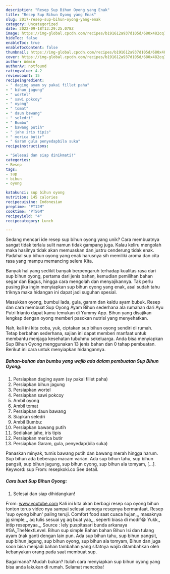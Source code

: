 ```yaml
---
description: "Resep Sup Bihun Oyong yang Enak"
title: "Resep Sup Bihun Oyong yang Enak"
slug: 2017-resep-sup-bihun-oyong-yang-enak
category: Uncategorized
date: 2022-09-18T13:29:25.078Z
image: https://img-global.cpcdn.com/recipes/b191612a937d105d/680x482cq70/sup-bihun-oyong-foto-resep-utama.jpg
hideToc: false
enableToc: true
enableTocContent: false
thumbnail: https://img-global.cpcdn.com/recipes/b191612a937d105d/680x482cq70/sup-bihun-oyong-foto-resep-utama.jpg
cover: https://img-global.cpcdn.com/recipes/b191612a937d105d/680x482cq70/sup-bihun-oyong-foto-resep-utama.jpg
author: Admin
authorAv: notfound
ratingvalue: 4.2
reviewcount: 15
recipeingredient:
- " daging ayam sy pakai fillet paha"
- " bihun jagung"
- " wortel"
- " sawi pokcoy"
- " oyong"
- " tomat"
- " daun bawang"
- " seledri"
- " Bumbu"
- " bawang putih"
- " jahe iris tipis"
- " merica butir"
- " Garam gula penyedapbila suka"
recipeinstructions:

- "Selesai dan siap dinikmati!"
categories:
- Resep
tags:
- sup
- bihun
- oyong

katakunci: sup bihun oyong 
nutrition: 145 calories
recipecuisine: Indonesian
preptime: "PT12M"
cooktime: "PT56M"
recipeyield: "4"
recipecategory: Lunch

---
```





Sedang mencari ide resep sup bihun oyong yang unik? Cara membuatnya sangat tidak terlalu sulit namun tidak gampang juga. Kalau keliru mengolah maka hasilnya tidak akan memuaskan dan justru cenderung tidak enak. Padahal sup bihun oyong yang enak harusnya sih memiliki aroma dan cita rasa yang mampu memancing selera Kita.





Banyak hal yang sedikit banyak berpengaruh terhadap kualitas rasa dari sup bihun oyong, pertama dari jenis bahan, kemudian pemilihan bahan segar dan Bagus, hingga cara mengolah dan menyajikannya. Tak perlu pusing jika ingin menyiapkan sup bihun oyong yang enak,      asal sudah tahu triknya maka hidangan ini dapat jadi suguhan spesial.














Masukkan oyong, bumbui lada, gula, garam dan kaldu ayam bubuk. Resep dan cara membuat Sup Oyong Ayam Bihun sederhana ala rumahan dari Ayu Putri Irianto dapat kamu temukan di Yummy App. Bihun yang disajikan lengkap dengan oyong memberi pasokan nutrisi yang menyehatkan.






Nah, kali ini kita coba, yuk, ciptakan sup bihun oyong sendiri di rumah. Tetap berbahan sederhana, sajian ini dapat memberi manfaat untuk membantu menjaga kesehatan tubuhmu sekeluarga. Anda bisa menyiapkan Sup Bihun Oyong menggunakan 13 jenis bahan dan 0 tahap pembuatan. Berikut ini cara untuk menyiapkan hidangannya.

<!--inarticleads1-->

##### Bahan-bahan dan bumbu yang wajib ada dalam pembuatan Sup Bihun Oyong:

1. Persiapkan  daging ayam (sy pakai fillet paha)
1. Persiapkan  bihun jagung
1. Persiapkan  wortel
1. Persiapkan  sawi pokcoy
1. Ambil  oyong
1. Ambil  tomat
1. Persiapkan  daun bawang
1. Siapkan  seledri
1. Ambil  Bumbu:
1. Persiapkan  bawang putih
1. Sediakan  jahe, iris tipis
1. Persiapkan  merica butir
1. Persiapkan  Garam, gula, penyedap(bila suka)


Panaskan minyak, tumis bawang putih dan bawang merah hingga harum. Sup bihun ada beberapa macam varian. Ada sup bihun tahu, sup bihun pangsit, sup bihun jagung, sup bihun oyong, sup bihun ala tomyam, […]. Keyword: sup From: resepkoki.co See detail. 

<!--inarticleads2-->

##### Cara buat Sup Bihun Oyong:


1. Selesai dan siap dihidangkan!

From: www.youtube.com Kali ini kita akan berbagi resep sop oyong bihun tonton terus video nya sampai selesai semoga resepnya bermanfaat. Resep &#39;sup oyong bihun&#39; paling teruji. Comfort food saat cuaca hujan,,, masaknya jg simple,,, aq tulis sesuai yg aq buat yaa,,, seperti biasa di modif😂 Yukk,, intip resepnyaa,,, Source : lely puspitasari bunda arkanaya #GA_TheNextLevel. Bihun sup simple Bahan bahan Bihun Isi dan tulang ayam (nak ganti dengan lain pun. Ada sup bihun tahu, sup bihun pangsit, sup bihun jagung, sup bihun oyong, sup bihun ala tomyam, Bihun dan juga soon bisa menjadi bahan tambahan yang sifatnya wajib ditambahkan oleh kebanyakan orang pada saat membuat sup. 

Bagaimana? Mudah bukan? Itulah cara menyiapkan sup bihun oyong yang bisa anda lakukan di rumah. Selamat mencoba!
